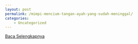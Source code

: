 ```yaml
---
layout: post
permalink: /mimpi-mencium-tangan-ayah-yang-sudah-meninggal/
categories:
    - Uncategorized
---
```


[Baca Selengkapnya](/01)